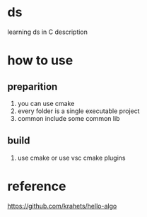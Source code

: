 # ds
learning ds in C description


# how to use
## preparition
1. you can use cmake
2. every folder is a single executable project
3. common include some common lib

## build
1. use cmake or use vsc cmake plugins

# reference 
https://github.com/krahets/hello-algo